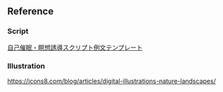 ## Reference

### Script
[自己催眠・瞑想誘導スクリプト例文テンプレート](https://note.com/like_briony4904/n/nc5ef9317cf44)

### Illustration
https://icons8.com/blog/articles/digital-illustrations-nature-landscapes/